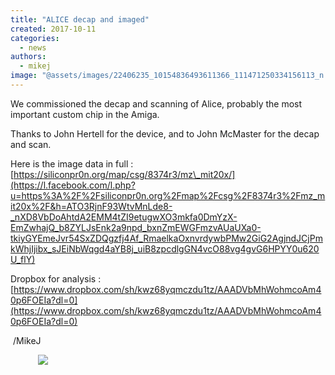 ```yaml
---
title: "ALICE decap and imaged"
created: 2017-10-11
categories: 
  - news
authors: 
  - mikej
image: "@assets/images/22406235_10154836493611366_111471250334156113_n.jpg"
---
```


We commissioned the decap and scanning of Alice, probably the most important custom chip in the Amiga.

Thanks to John Hertell for the device, and to John McMaster for the decap and scan.

Here is the image data in full : [https://siliconpr0n.org/map/csg/8374r3/mz\_mit20x/](https://l.facebook.com/l.php?u=https%3A%2F%2Fsiliconpr0n.org%2Fmap%2Fcsg%2F8374r3%2Fmz_mit20x%2F&h=ATO3RjnF93WtvMnLde8-_nXD8VbDoAhtdA2EMM4tZI9etugwXO3mkfa0DmYzX-EmZwhajQ_b8ZYLJsEnk2a9npd_bxnZmEWGFmzvAUaUXa0-tkiyGYEmeJvr54SxZDQgzfj4Af_RmaelkaOxnvrdywbPMw2GiG2AgjndJCjPmkWhjIjibx_sJEiNbWqgd4aYB8j_uiB8zpcdlgGN4vcO88vg4gvG6HPYY0u620U_flY)

Dropbox for analysis : [https://www.dropbox.com/sh/kwz68yqmczdu1tz/AAADVbMhWohmcoAm40p6FOEIa?dl=0](https://www.dropbox.com/sh/kwz68yqmczdu1tz/AAADVbMhWohmcoAm40p6FOEIa?dl=0)

 /MikeJ

<figure>

 ![](@assets/images/22406235_10154836493611366_111471250334156113_n.jpg)

</figure>